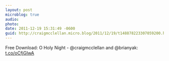 ```yaml
---
layout: post
microblog: true
audio: 
photo: 
date: 2011-12-19 15:31:49 -0600
guid: http://craigmcclellan.micro.blog/2011/12/19/t148878223307059200.html
---
```

Free Download: O Holy Night - @craigmcclellan and @brianyak: [t.co/oCfjGIwA](http://t.co/oCfjGIwA)
